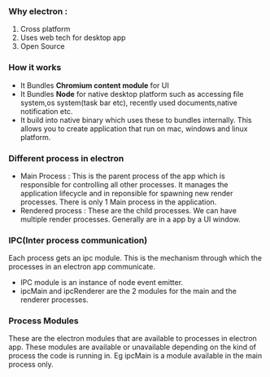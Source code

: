 ### Why electron :

1. Cross platform
2. Uses web tech for desktop app
3. Open Source

### How it works

- It Bundles **Chromium content module** for UI
- It Bundles **Node** for native desktop platform such as accessing file system,os system(task bar etc), recently used documents,native notification etc.
- It build into native binary which uses these to bundles internally. This allows you to create application that run on mac, windows and linux platform.

### Different process in electron

- Main Process : This is the parent process of the app which is responsible for controlling all other processes. It manages the application lifecycle and in reponsible for spawning new render processes. There is only 1 Main process in the application.
- Rendered process : These are the child processes. We can have multiple render processes. Generally are in a app by a UI window.

### IPC(Inter process communication)

Each process gets an ipc module. This is the mechanism through which the processes in an electron app communicate.

- IPC module is an instance of node event emitter.
- ipcMain and ipcRenderer are the 2 modules for the main and the renderer processes.

### Process Modules

These are the electron modules that are available to processes in electron app. These modules are available or unavailable depending on the kind of process the code is running in.
Eg ipcMain is a module available in the main process only.
